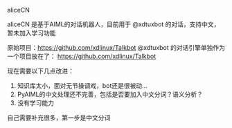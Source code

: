 aliceCN

aliceCN 是基于AIML的对话机器人，目前用于 @xdtuxbot 的对话，支持中文，暂未加入学习功能

原始项目：https://github.com/xdlinux/Talkbot
@xdtuxbot 的对话引擎单独作为一个项目放在了： https://github.com/xdlinux/Talkbot

现在需要以下几点改进：
1. 知识库太小，面对无节操调戏，bot还是很被动…
2. PyAIML的中文处理还不完善，包括是否要加入中文分词？语义分析？
3. 没有学习能力

自己需要补充很多，第一步是中文分词